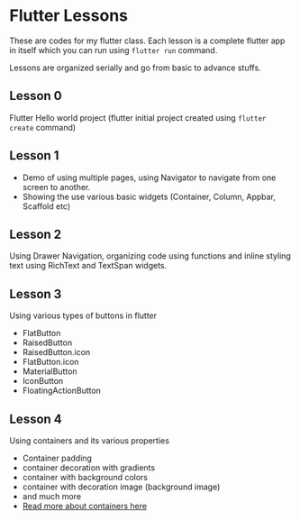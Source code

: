 # Flutter Lessons
These are codes for my flutter class. Each lesson is a complete flutter app in itself which you can run using `flutter run` command.

Lessons are organized serially and go from basic to advance stuffs.

## Lesson 0
Flutter Hello world project (flutter initial project created using `flutter create` command)

## Lesson 1
- Demo of using multiple pages, using Navigator to navigate from one screen to another.
- Showing the use various basic widgets (Container, Column, Appbar, Scaffold etc)

## Lesson 2
Using Drawer Navigation, organizing code using functions and inline styling text using RichText and TextSpan widgets.

## Lesson 3
Using various types of buttons in flutter
- FlatButton
- RaisedButton
- RaisedButton.icon
- FlatButton.icon
- MaterialButton
- IconButton
- FloatingActionButton


## Lesson 4
Using containers and its various properties
- Container padding
- container decoration with gradients
- container with background colors
- container with decoration image (background image)
- and much more
- [Read more about containers here](https://flutteropen.gitbook.io/ebook/flutter-widgets-01-container)